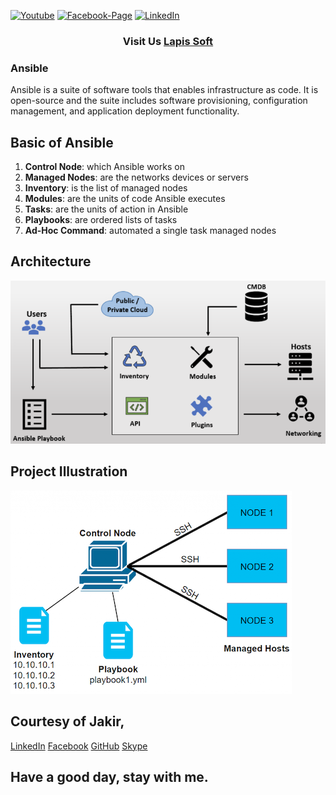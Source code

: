 [![Youtube][youtube-shield]][youtube-url]
[![Facebook-Page][facebook-shield]][facebook-url]
[![LinkedIn][linkedin-shield]][linkedin-url]

<h3 align="center">
   Visit Us <a href="http://www.lapissoft.com">Lapis Soft</a>
</h3>

### Ansible

Ansible is a suite of software tools that enables infrastructure as code. It is open-source and the suite includes software provisioning, configuration management, and application deployment functionality.

## Basic of Ansible

<ol>
   <li><b>Control Node</b>: which Ansible works on</li>
   <li><b>Managed Nodes</b>: are the networks devices or servers</li>
   <li><b>Inventory</b>: is the list of managed nodes</li>
   <li><b>Modules</b>: are the units of code Ansible executes</li>
   <li><b>Tasks</b>: are the units of action in Ansible</li>
   <li><b>Playbooks</b>: are ordered lists of tasks</li>
   <li><b>Ad-Hoc Command</b>: automated a single task managed nodes</li>
</ol>

## Architecture

![Ansible Architecture!](/img/ansible-architecture.png 'ansible-architecture')

## Project Illustration

![Ansible Project!](/img/ansible-project.png 'ansible-project')

## Courtesy of Jakir,

<a href="https://www.linkedin.com/in/jakir-ruet/">LinkedIn</a>
<a href="https://www.facebook.com/jakir.ruet">Facebook</a>
<a href="https://github.com/jakir-ruet">GitHub</a>
<a href="https://web.skype.com/?openPstnPage=true">Skype</a>

## Have a good day, stay with me.

[youtube-shield]: https://img.shields.io/badge/-Youtube-black.svg?style=flat-square&logo=youtube&color=blue&logoColor=red
[youtube-url]: https://www.youtube.com/@LapisSoft/featured
[facebook-shield]: https://img.shields.io/badge/-Facebook-black.svg?style=flat-square&logo=facebook&color=pink&logoColor=blue
[facebook-url]: https://www.facebook.com/GoLapisSoft/
[linkedin-shield]: https://img.shields.io/badge/-LinkedIn-black.svg?style=flat-square&logo=linkedin&colorB=red
[linkedin-url]: https://www.linkedin.com/company/lapis-soft/

